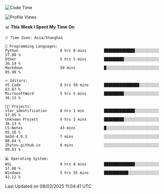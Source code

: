 <!--START_SECTION:waka-->
![Code Time](http://img.shields.io/badge/Code%20Time-2%2C249%20hrs%2038%20mins-blue)

![Profile Views](http://img.shields.io/badge/Profile%20Views-3-blue)

📊 **This Week I Spent My Time On** 

```text
🕑︎ Time Zone: Asia/Shanghai

💬 Programming Languages: 
Python                   8 hrs 8 mins        ██████████████░░░░░░░░░░░   57.88 % 
Other                    5 hrs 5 mins        █████████░░░░░░░░░░░░░░░░   36.14 % 
Markdown                 50 mins             █░░░░░░░░░░░░░░░░░░░░░░░░   05.98 % 

🔥 Editors: 
VS Code                  8 hrs 59 mins       ████████████████░░░░░░░░░   63.87 % 
MicrosoftWord            5 hrs 5 mins        █████████░░░░░░░░░░░░░░░░   36.13 % 

🐱‍💻 Projects: 
star_identification      8 hrs 1 min         ██████████████░░░░░░░░░░░   57.05 % 
Unknown Project          5 hrs 5 mins        █████████░░░░░░░░░░░░░░░░   36.13 % 
CS-Notes                 43 mins             █░░░░░░░░░░░░░░░░░░░░░░░░   05.16 % 
bm3d-4.0.3               7 mins              ░░░░░░░░░░░░░░░░░░░░░░░░░   00.84 % 
Zhytou.github.io         6 mins              ░░░░░░░░░░░░░░░░░░░░░░░░░   00.83 % 

💻 Operating System: 
WSL                      8 hrs 8 mins        ██████████████░░░░░░░░░░░   57.88 % 
Windows                  5 hrs 55 mins       ███████████░░░░░░░░░░░░░░   42.12 % 
```


 Last Updated on 08/02/2025 11:04:41 UTC
<!--END_SECTION:waka-->